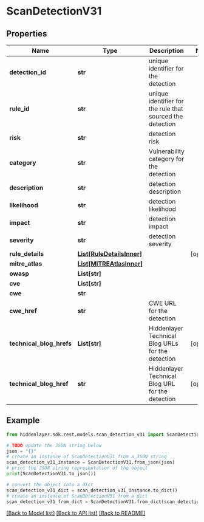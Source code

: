 # ScanDetectionV31


## Properties

Name | Type | Description | Notes
------------ | ------------- | ------------- | -------------
**detection_id** | **str** | unique identifier for the detection | 
**rule_id** | **str** | unique identifier for the rule that sourced the detection | 
**risk** | **str** | detection risk | 
**category** | **str** | Vulnerability category for the detection | 
**description** | **str** | detection description | 
**likelihood** | **str** | detection likelihood | 
**impact** | **str** | detection impact | 
**severity** | **str** | detection severity | 
**rule_details** | [**List[RuleDetailsInner]**](RuleDetailsInner.md) |  | [optional] 
**mitre_atlas** | [**List[MITREAtlasInner]**](MITREAtlasInner.md) |  | 
**owasp** | **List[str]** |  | 
**cve** | **List[str]** |  | 
**cwe** | **str** |  | 
**cwe_href** | **str** | CWE URL for the detection | 
**technical_blog_hrefs** | **List[str]** | Hiddenlayer Technical Blog URLs for the detection | [optional] 
**technical_blog_href** | **str** | Hiddenlayer Technical Blog URL for the detection | [optional] 

## Example

```python
from hiddenlayer.sdk.rest.models.scan_detection_v31 import ScanDetectionV31

# TODO update the JSON string below
json = "{}"
# create an instance of ScanDetectionV31 from a JSON string
scan_detection_v31_instance = ScanDetectionV31.from_json(json)
# print the JSON string representation of the object
print(ScanDetectionV31.to_json())

# convert the object into a dict
scan_detection_v31_dict = scan_detection_v31_instance.to_dict()
# create an instance of ScanDetectionV31 from a dict
scan_detection_v31_from_dict = ScanDetectionV31.from_dict(scan_detection_v31_dict)
```
[[Back to Model list]](../README.md#documentation-for-models) [[Back to API list]](../README.md#documentation-for-api-endpoints) [[Back to README]](../README.md)


